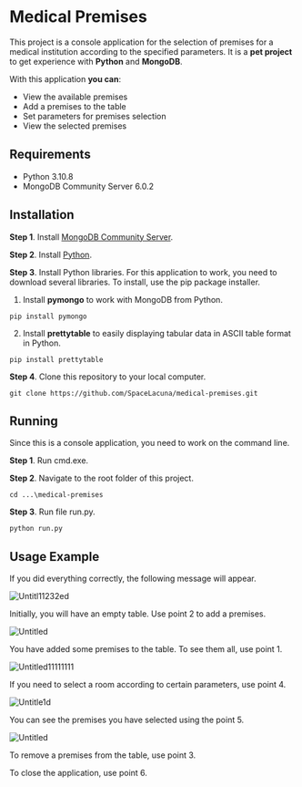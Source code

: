 # Medical Premises
This project is a console application for the selection of premises for a medical institution according to the specified parameters. It is a **pet project** to get experience with **Python** and **MongoDB**.

With this application **you can**:
* View the available premises
* Add a premises to the table
* Set parameters for premises selection
* View the selected premises
## Requirements
* Python 3.10.8
* MongoDB Community Server 6.0.2
## Installation
**Step 1**. Install [MongoDB Community Server](https://www.mongodb.com/try/download/community).

**Step 2**. Install [Python](https://www.python.org/downloads/).

**Step 3**. Install Python libraries.
For this application to work, you need to download several libraries. To install, use the pip package installer.
1. Install **pymongo** to work with MongoDB from Python.
```
pip install pymongo
```
2. Install **prettytable** to easily displaying tabular data in ASCII table format in Python.
```
pip install prettytable
```
**Step 4**. Clone this repository to your local computer.
```
git clone https://github.com/SpaceLacuna/medical-premises.git
```
## Running
Since this is a console application, you need to work on the command line.

**Step 1**. Run cmd.exe.

**Step 2**. Navigate to the root folder of this project.
```
cd ...\medical-premises
```
**Step 3**. Run file run.py.
```
python run.py
```
## Usage Example
If you did everything correctly, the following message will appear.

![Untitl11232ed](https://user-images.githubusercontent.com/115897935/196043646-ba1887ea-7c32-440a-8bb5-1e63fbc3a3ed.png)

Initially, you will have an empty table. Use point 2 to add a premises.

![Untitled](https://user-images.githubusercontent.com/115897935/196043964-ba30409a-be0d-4d12-a2df-40f3c74f6a61.png)

You have added some premises to the table. To see them all, use point 1.

![Untitled11111111](https://user-images.githubusercontent.com/115897935/196048380-cd654494-1f56-4b01-b4f3-bc62f32b6822.png)

If you need to select a room according to certain parameters, use point 4.

![Untitle1d](https://user-images.githubusercontent.com/115897935/196048331-11698b0a-edd7-4b84-a3f5-4384666581bf.png)

You can see the premises you have selected using the point 5.

![Untitled](https://user-images.githubusercontent.com/115897935/196048248-0b96a101-7b04-4f46-919a-00f00e36a645.png)

To remove a premises from the table, use point 3.

To close the application, use point 6.
